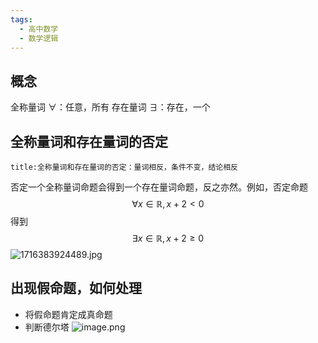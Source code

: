 ```yaml
---
tags:
  - 高中数学
  - 数学逻辑
---
```

## 概念
全称量词 $\forall$：任意，所有
存在量词 $\exists$：存在，一个
## 全称量词和存在量词的否定
```ad-success
title:全称量词和存在量词的否定：量词相反，条件不变，结论相反
```
否定一个全称量词命题会得到一个存在量词命题，反之亦然。例如，否定命题 
$$\forall x \in \mathbb{R}, x+2<0$$
 得到 
$$\exists x \in \mathbb{R}, x+2≥0$$
![1716383924489.jpg](https://s1.vika.cn/space/2024/05/22/0e5078236bd34cabba1a254352eb4abc)
## 出现假命题，如何处理
- 将假命题肯定成真命题
- 判断德尔塔
![image.png](https://s1.vika.cn/space/2024/05/22/d1393aab37c642d4b2bd8c78d6fbae10)
